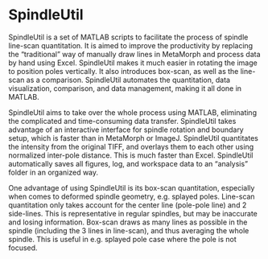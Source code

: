 SpindleUtil
===========

SpindleUtil is a set of MATLAB scripts to facilitate the process of spindle line-scan quantitation. It is aimed to improve the productivity by replacing the “traditional” way of manually draw lines in MetaMorph and process data by hand using Excel. SpindleUtil makes it much easier in rotating the image to position poles vertically. It also introduces box-scan, as well as the line-scan as a comparison. SpindleUtil automates the quantitation, data visualization, comparison, and data management, making it all done in MATLAB. 

SpindleUtil aims to take over the whole process using MATLAB, eliminating the complicated and time-consuming data transfer. SpindleUtil takes advantage of an interactive interface for spindle rotation and boundary setup, which is faster than in MetaMorph or ImageJ. SpindleUtil quantitates the intensity from the original TIFF, and overlays them to each other using normalized inter-pole distance. This is much faster than Excel. SpindleUtil automatically saves all figures, log, and workspace data to an “analysis” folder in an organized way.

One advantage of using SpindleUtil is its box-scan quantitation, especially when comes to deformed spindle geometry, e.g. splayed poles. Line-scan quantitation only takes account for the center line (pole-pole line) and 2 side-lines. This is representative in regular spindles, but may be inaccurate and losing information. Box-scan draws as many lines as possible in the spindle (including the 3 lines in line-scan), and thus averaging the whole spindle. This is useful in e.g. splayed pole case where the pole is not focused.
